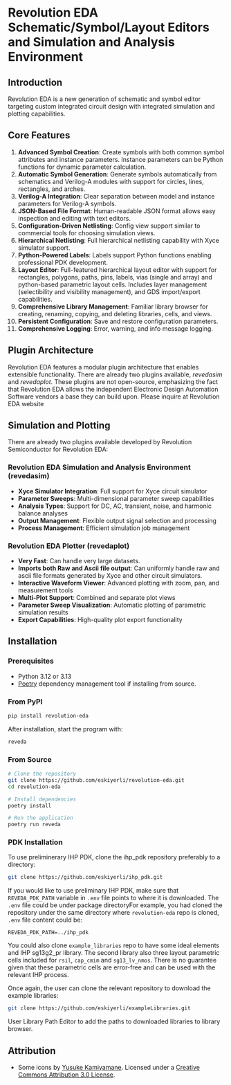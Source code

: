 # Revolution EDA Schematic/Symbol/Layout Editors and Simulation and Analysis Environment

## Introduction

Revolution EDA is a new generation of schematic and symbol editor targeting custom integrated
circuit design with integrated simulation and plotting capabilities.

## Core Features

1. **Advanced Symbol Creation**: Create symbols with both common symbol attributes and instance
   parameters. Instance parameters can be Python functions for dynamic parameter calculation.
2. **Automatic Symbol Generation**: Generate symbols automatically from schematics and Verilog-A
   modules with support for circles, lines, rectangles, and arches.
3. **Verilog-A Integration**: Clear separation between model and instance parameters for
   Verilog-A symbols.
4. **JSON-Based File Format**: Human-readable JSON format allows easy inspection and editing
   with text editors.
5. **Configuration-Driven Netlisting**: Config view support similar to commercial tools for
   choosing simulation views.
6. **Hierarchical Netlisting**: Full hierarchical netlisting capability with Xyce simulator
   support.
7. **Python-Powered Labels**: Labels support Python functions enabling professional PDK
   development.
8. **Layout Editor**: Full-featured hierarchical layout editor with support for rectangles,
   polygons, paths, pins, labels, vias (single and array) and python-based parametric 
   layout cells. Includes layer management (selectibility and visibility
   management), and GDS import/export capabilities.
9. **Comprehensive Library Management**: Familiar library browser for creating, renaming,
   copying, and deleting libraries, cells, and views.
10. **Persistent Configuration**: Save and restore configuration parameters.
11. **Comprehensive Logging**: Error, warning, and info message logging.

## Plugin Architecture

Revolution EDA features a modular plugin architecture that enables extensible functionality. 
There are already two plugins available, *revedasim* and *revedaplot*. These plugins are not 
open-source, emphasizing the fact that Revolution EDA allows the independent Electronic 
Design Automation Software vendors a base they can build upon. Please inquire at Revolution 
EDA website

## Simulation and Plotting

There are already two plugins available developed by Revolution Semiconductor for Revolution 
EDA:

### Revolution EDA Simulation and Analysis Environment (revedasim)

- **Xyce Simulator Integration**: Full support for Xyce circuit simulator
- **Parameter Sweeps**: Multi-dimensional parameter sweep capabilities
- **Analysis Types**: Support for DC, AC, transient, noise, and harmonic balance analyses
- **Output Management**: Flexible output signal selection and processing
- **Process Management**: Efficient simulation job management

### Revolution EDA Plotter (revedaplot)

- **Very Fast**: Can handle very large datasets.
- **Imports both Raw and Ascii file output**: Can uniformly handle raw and ascii file 
  formats generated by Xyce and other circuit simulators.
- **Interactive Waveform Viewer**: Advanced plotting with zoom, pan, and measurement tools
- **Multi-Plot Support**: Combined and separate plot views
- **Parameter Sweep Visualization**: Automatic plotting of parametric simulation results
- **Export Capabilities**: High-quality plot export functionality


## Installation

### Prerequisites

- Python 3.12 or 3.13
- [Poetry](https://python-poetry.org/docs/#installation) dependency management tool if
  installing from source.

### From PyPI

```bash
pip install revolution-eda
```

After installation, start the program with:

```bash
reveda
```

### From Source

```bash
# Clone the repository
git clone https://github.com/eskiyerli/revolution-eda.git
cd revolution-eda

# Install dependencies
poetry install

# Run the application
poetry run reveda
```

### PDK Installation

To use preliminerary IHP PDK, clone the ihp_pdk repository preferably to a directory:

```bash
git clone https://github.com/eskiyerli/ihp_pdk.git
```

If you would like to use preliminary IHP PDK, make sure that `REVEDA_PDK_PATH` variable in
`.env` file points to where it is downloaded. The `.env` file could be under package
directoryFor example, you had cloned the
repository
under
the same directory where `revolution-eda` repo is cloned, `.env` file content could be:

```
REVEDA_PDK_PATH=../ihp_pdk
```

You could also clone `example_libraries` repo to have some ideal elements and IHP sg13g2_pr
library. The second library also three layout parametric cells included for `rsil`, `cap_cmim`
and `sg13_lv_nmos`. There is no guarantee given that these parametric cells are error-free and
can be used with the relevant IHP process.

Once again, the user can clone the relevant repository to download the example libraries:

```bash
git clone https://github.com/eskiyerli/exampleLibraries.git
```

User Library Path Editor to add the paths to downloaded libraries to library browser.

## Attribution

- Some icons by [Yusuke Kamiyamane](http://p.yusukekamiyamane.com/). Licensed under
  a [Creative Commons Attribution 3.0 License](http://creativecommons.org/licenses/by/3.0/).
